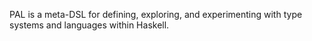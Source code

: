 PAL is a meta-DSL for defining, exploring, and experimenting with type systems and languages within Haskell.